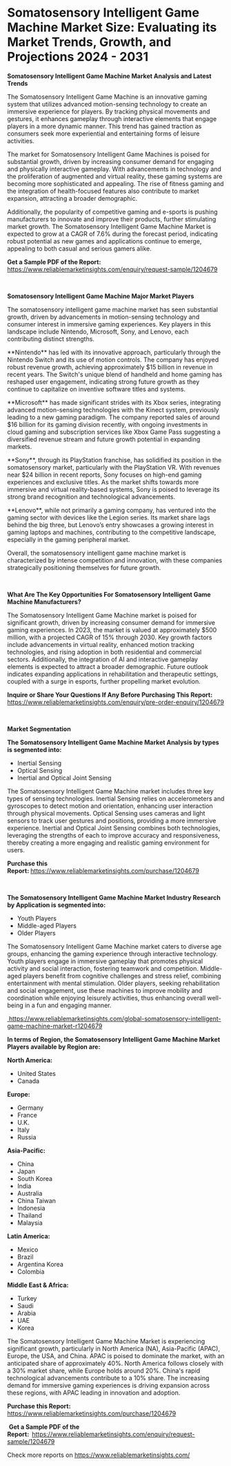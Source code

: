 <p><h1>Somatosensory Intelligent Game Machine Market Size: Evaluating its Market Trends, Growth, and Projections 2024 - 2031</h1></p><p><strong>Somatosensory Intelligent Game Machine Market Analysis and Latest Trends</strong></p>
<p><p>The Somatosensory Intelligent Game Machine is an innovative gaming system that utilizes advanced motion-sensing technology to create an immersive experience for players. By tracking physical movements and gestures, it enhances gameplay through interactive elements that engage players in a more dynamic manner. This trend has gained traction as consumers seek more experiential and entertaining forms of leisure activities.</p><p>The market for Somatosensory Intelligent Game Machines is poised for substantial growth, driven by increasing consumer demand for engaging and physically interactive gameplay. With advancements in technology and the proliferation of augmented and virtual reality, these gaming systems are becoming more sophisticated and appealing. The rise of fitness gaming and the integration of health-focused features also contribute to market expansion, attracting a broader demographic.</p><p>Additionally, the popularity of competitive gaming and e-sports is pushing manufacturers to innovate and improve their products, further stimulating market growth. The Somatosensory Intelligent Game Machine Market is expected to grow at a CAGR of 7.6% during the forecast period, indicating robust potential as new games and applications continue to emerge, appealing to both casual and serious gamers alike.</p></p>
<p><strong>Get a Sample PDF of the Report:&nbsp;</strong> <a href="https://www.reliablemarketinsights.com/enquiry/request-sample/1204679?utm_campaign=1937&utm_medium=2&utm_source=Github&utm_content=ia&utm_term=31122024&utm_id=somatosensory-intelligent-game-machine">https://www.reliablemarketinsights.com/enquiry/request-sample/1204679</a></p>
<p>&nbsp;</p>
<p><strong>Somatosensory Intelligent Game Machine Major Market Players</strong></p>
<p><p>The somatosensory intelligent game machine market has seen substantial growth, driven by advancements in motion-sensing technology and consumer interest in immersive gaming experiences. Key players in this landscape include Nintendo, Microsoft, Sony, and Lenovo, each contributing distinct strengths.</p><p>**Nintendo** has led with its innovative approach, particularly through the Nintendo Switch and its use of motion controls. The company has enjoyed robust revenue growth, achieving approximately $15 billion in revenue in recent years. The Switch's unique blend of handheld and home gaming has reshaped user engagement, indicating strong future growth as they continue to capitalize on inventive software titles and systems.</p><p>**Microsoft** has made significant strides with its Xbox series, integrating advanced motion-sensing technologies with the Kinect system, previously leading to a new gaming paradigm. The company reported sales of around $16 billion for its gaming division recently, with ongoing investments in cloud gaming and subscription services like Xbox Game Pass suggesting a diversified revenue stream and future growth potential in expanding markets.</p><p>**Sony**, through its PlayStation franchise, has solidified its position in the somatosensory market, particularly with the PlayStation VR. With revenues near $24 billion in recent reports, Sony focuses on high-end gaming experiences and exclusive titles. As the market shifts towards more immersive and virtual reality-based systems, Sony is poised to leverage its strong brand recognition and technological advancements.</p><p>**Lenovo**, while not primarily a gaming company, has ventured into the gaming sector with devices like the Legion series. Its market share lags behind the big three, but Lenovo’s entry showcases a growing interest in gaming laptops and machines, contributing to the competitive landscape, especially in the gaming peripheral market.</p><p>Overall, the somatosensory intelligent game machine market is characterized by intense competition and innovation, with these companies strategically positioning themselves for future growth.</p></p>
<p>&nbsp;</p>
<p><strong>What Are The Key Opportunities For Somatosensory Intelligent Game Machine Manufacturers?</strong></p>
<p><p>The Somatosensory Intelligent Game Machine market is poised for significant growth, driven by increasing consumer demand for immersive gaming experiences. In 2023, the market is valued at approximately $500 million, with a projected CAGR of 15% through 2030. Key growth factors include advancements in virtual reality, enhanced motion tracking technologies, and rising adoption in both residential and commercial sectors. Additionally, the integration of AI and interactive gameplay elements is expected to attract a broader demographic. Future outlook indicates expanding applications in rehabilitation and therapeutic settings, coupled with a surge in esports, further propelling market evolution.</p></p>
<p><strong>Inquire or Share Your Questions If Any Before Purchasing This Report:</strong> <a href="https://www.reliablemarketinsights.com/enquiry/pre-order-enquiry/1204679?utm_campaign=1937&utm_medium=2&utm_source=Github&utm_content=ia&utm_term=31122024&utm_id=somatosensory-intelligent-game-machine">https://www.reliablemarketinsights.com/enquiry/pre-order-enquiry/1204679</a></p>
<p>&nbsp;</p>
<p><strong>Market Segmentation</strong></p>
<p><strong>The Somatosensory Intelligent Game Machine Market Analysis by types is segmented into:</strong></p>
<p><ul><li>Inertial Sensing</li><li>Optical Sensing</li><li>Inertial and Optical Joint Sensing</li></ul></p>
<p><p>The Somatosensory Intelligent Game Machine market includes three key types of sensing technologies. Inertial Sensing relies on accelerometers and gyroscopes to detect motion and orientation, enhancing user interaction through physical movements. Optical Sensing uses cameras and light sensors to track user gestures and positions, providing a more immersive experience. Inertial and Optical Joint Sensing combines both technologies, leveraging the strengths of each to improve accuracy and responsiveness, thereby creating a more engaging and realistic gaming environment for users.</p></p>
<p><strong>Purchase this Report:&nbsp;</strong><a href="https://www.reliablemarketinsights.com/purchase/1204679?utm_campaign=1937&utm_medium=2&utm_source=Github&utm_content=ia&utm_term=31122024&utm_id=somatosensory-intelligent-game-machine">https://www.reliablemarketinsights.com/purchase/1204679</a></p>
<p>&nbsp;</p>
<p><strong>The Somatosensory Intelligent Game Machine Market Industry Research by Application is segmented into:</strong></p>
<p><ul><li>Youth Players</li><li>Middle-aged Players</li><li>Older Players</li></ul></p>
<p><p>The Somatosensory Intelligent Game Machine market caters to diverse age groups, enhancing the gaming experience through interactive technology. Youth players engage in immersive gameplay that promotes physical activity and social interaction, fostering teamwork and competition. Middle-aged players benefit from cognitive challenges and stress relief, combining entertainment with mental stimulation. Older players, seeking rehabilitation and social engagement, use these machines to improve mobility and coordination while enjoying leisurely activities, thus enhancing overall well-being in a fun and engaging manner.</p></p>
<p><a href="https://www.reliablemarketinsights.com/global-somatosensory-intelligent-game-machine-market-r1204679?utm_campaign=1937&utm_medium=2&utm_source=Github&utm_content=ia&utm_term=31122024&utm_id=somatosensory-intelligent-game-machine">&nbsp;https://www.reliablemarketinsights.com/global-somatosensory-intelligent-game-machine-market-r1204679</a></p>
<p><strong>In terms of Region, the Somatosensory Intelligent Game Machine Market Players available by Region are:</strong></p>
<p>
    <p> <strong> North America: </strong>
        <ul>
            <li>United States</li>
            <li>Canada</li>
        </ul>
        </p> 
    <p> <strong> Europe: </strong>
        <ul>
            <li>Germany</li>
            <li>France</li>
            <li>U.K.</li>
            <li>Italy</li>
            <li>Russia</li>
        </ul>
        </p> 
    <p> <strong> Asia-Pacific: </strong>
        <ul>
            <li>China</li>
            <li>Japan</li>
            <li>South Korea</li>
            <li>India</li>
            <li>Australia</li>
            <li>China Taiwan</li>
            <li>Indonesia</li>
            <li>Thailand</li>
            <li>Malaysia</li>
        </ul>
        </p> 
    <p> <strong> Latin America: </strong>
        <ul>
            <li>Mexico</li>
            <li>Brazil</li>
            <li>Argentina Korea</li>
            <li>Colombia</li>
        </ul>
        </p> 
    <p> <strong> Middle East & Africa: </strong>
        <ul>
            <li>Turkey</li>
            <li>Saudi</li>
            <li>Arabia</li>
            <li>UAE</li>
            <li>Korea</li>
        </ul>
    </p>
    </p>
<p><p>The Somatosensory Intelligent Game Machine Market is experiencing significant growth, particularly in North America (NA), Asia-Pacific (APAC), Europe, the USA, and China. APAC is poised to dominate the market, with an anticipated share of approximately 40%. North America follows closely with a 30% market share, while Europe holds around 20%. China's rapid technological advancements contribute to a 10% share. The increasing demand for immersive gaming experiences is driving expansion across these regions, with APAC leading in innovation and adoption.</p></p>
<p><strong>Purchase this Report: </strong><a href="https://www.reliablemarketinsights.com/purchase/1204679?utm_campaign=1937&utm_medium=2&utm_source=Github&utm_content=ia&utm_term=31122024&utm_id=somatosensory-intelligent-game-machine">https://www.reliablemarketinsights.com/purchase/1204679</a></p>
<p>&nbsp;<strong>Get a Sample PDF of the Report:&nbsp;&nbsp;</strong><a href="https://www.reliablemarketinsights.com/enquiry/request-sample/1204679?utm_campaign=1937&utm_medium=2&utm_source=Github&utm_content=ia&utm_term=31122024&utm_id=somatosensory-intelligent-game-machine">https://www.reliablemarketinsights.com/enquiry/request-sample/1204679</a></p>
<p><strong></strong></p>
<p>Check more reports on <a href="https://www.reliablemarketinsights.com/?utm_campaign=1937&utm_medium=2&utm_source=Github&utm_content=ia&utm_term=31122024&utm_id=somatosensory-intelligent-game-machine">https://www.reliablemarketinsights.com/</a></p>